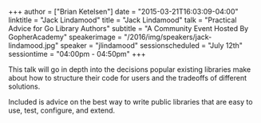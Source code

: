 +++
author = ["Brian Ketelsen"]
date = "2015-03-21T16:03:09-04:00"
linktitle = "Jack Lindamood"
title = "Jack Lindamood"
talk = "Practical Advice for Go Library Authors"
subtitle = "A Community Event Hosted By GopherAcademy"
speakerimage = "/2016/img/speakers/jack-lindamood.jpg"
speaker = "jlindamood"
sessionscheduled = "July 12th"
sessiontime = "04:00pm - 04:50pm"
+++

This talk will go in depth into the decisions popular existing libraries make about how to structure their code for users and the tradeoffs of different solutions.

Included is advice on the best way to write public libraries that are easy to use, test, configure, and extend.


